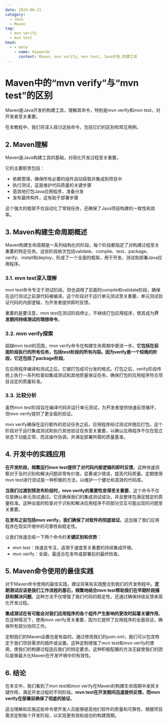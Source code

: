 ```yaml
---
date: 2024-06-23
category:
  - Java
  - Maven
tag:
  - mvn verify
  - mvn test
head:
  - - meta
    - name: keywords
      content: Maven, mvn verify, mvn test, Java开发,构建工具
---
```

# Maven中的“mvn verify”与“mvn test”的区别

Maven是Java开发的构建工具，理解其命令，特别是mvn verify和mvn test，对开发者至关重要。

在本教程中，我们将深入探讨这些命令，包括它们的区别和常见用例。

## **2. Maven理解**

Maven是Java构建工具的基础，对简化开发过程至关重要。

它的主要职责包括：

- 依赖管理，确保所有必要的组件自动获取并集成到项目中
- 执行测试，这是维护代码质量的关键步骤
- 高效地打包Java应用程序，准备分发
- 发布最终构件，这有助于部署步骤

这个强大的框架不仅自动化了常规任务，还确保了Java项目构建的一致性和效率。

## **3. Maven构建生命周期概述**

Maven构建生命周期是一系列结构化的阶段，每个阶段都指定了对构建过程至关重要的特定任务。这些阶段依次包括validate、compile、test、package、verify、install和deploy，形成了一个全面的框架，用于开发、测试和部署Java应用程序。

### **3.1. mvn test深入理解**

mvn test命令专注于测试阶段，但也调用了前面的compile和validate阶段，确保在运行测试之前源代码被编译。这个阶段对于运行单元测试至关重要，单元测试验证代码的内部逻辑，为开发者提供即时反馈。

重要的是要注意，mvn test在测试阶段停止，不继续打包应用程序，使其成为**开发期间持续测试的理想命令**。

### **3.2. mvn verify探索**

超越mvn test的范围，mvn verify命令在构建生命周期中更进一步。**它包括在前面阶段执行的所有任务，包括test阶段的所有内容。因为verify是一个较晚的阶段，它还包括了package阶段**。

在应用程序编译和测试之后，它被打包成可分发的格式。打包之后，verify阶段传统上执行一系列检查如集成测试和其他质量保证任务，确保打包的应用程序符合项目设定的质量标准。

### **3.3. 比较分析**

虽然mvn test阶段旨在编译代码并运行单元测试，为开发者提供快速反馈循环，但mvn verify提供了更全面的验证。

mvn verify确保在运行额外的验证任务之前，应用程序经过测试并随后打包。这个阶段对于运行集成测试和执行其他验证任务至关重要，以确认应用程序不仅在孤立状态下功能正常，而且操作协调，并满足部署所需的质量基准。

## **4. 开发中的实践应用**

**在开发阶段，频繁运行mvn test提供了对代码内部逻辑的即时反馈**。这种快速洞察对于及时识别和解决问题非常有价值，显著减少错误，提高代码质量。定期使用mvn test进行测试是一种积极的方法，以维护一个健壮和高效的代码库。

**当我们过渡到预发布阶段时，mvn verify的重要性变得至关重要**。这个命令不仅仅是确认单元测试通过。它还确保我们的集成测试成功，并且整体包满足既定的质量标准。这种全面的检查对于识别和解决应用程序不同部分交互可能出现的问题至关重要。

**在发布之前包括mvn verify，我们确保了对软件的彻底验证**。这加强了我们应用程序在现实环境中的可靠性和稳定性。

让我们快速总结一下两个命令的**关键区别和优势**：

- mvn test：快速且专注，适用于速度至关重要的持续集成环境。
- mvn verify：全面，最适合在发布或部署前的最终检查。

## **5. Maven命令使用的最佳实践**

对于Maven命令使用的最佳实践，建议将某些实践整合到我们的开发例程中。**定期测试应该是我们工作流程的基石，频繁地结合mvn test帮助我们在早期阶段捕获和解决问题**。这种方法不仅增强了我们代码的稳定性，还通过确保持续反馈来简化开发过程。

**集成测试在有可能会对我们应用程序的各个组件产生影响的更改时起着关键作用**。在这种情况下，使用mvn verify至关重要，因为它提供了应用程序的全面验证，确保所有部分协同工作。

定制我们的Maven设置也是有益的。通过修改我们的pom.xml，我们可以包含特定于我们项目需求的插件或设置。这种定制增强了mvn test和mvn verify的使用，使我们的构建过程适应我们的特定要求。这种积极配置的方法无疑使我们的团队能够最大化Maven在开发环境中的有效性。

## **6. 结论**

在本文中，我们看到了mvn test和mvn verify在Maven的构建生命周期中发挥关键作用，满足开发过程的不同阶段。**mvn test在开发期间迅速提供反馈，而mvn verify在部署前确保了彻底的验证**。

适当理解和实施这些命令使开发人员能够提高他们软件的质量和可靠性，根据项目需求定制每个开发阶段，以实现更有效和成功的构建周期。